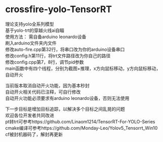 # crossfire-yolo-TensorRT   
理论支持yolo全系列模型  
基于yolo-trt的穿越火线ai自瞄  
使用方法： 
需自备arduino leonardo设备  
刷入arduino文件夹内文件  
修改auto-fire.cpp第32行，将串口改为你的arduino设备串口  
修改config.h第11行，将trt文件路径改为你自己的路径  
修改config.cpp第7，8行，调节pid参数  
main函数中有四个线程，分别为截图+推理，x方向鼠标移动，y方向鼠标移动，自动开火  
  
当前版本取消自动开火功能，因为基本秒封  
自动开火相关代码已注释，可自行修改  
自动开火功能必须要求有arduino leonardo设备，否则无法使用  
  
  
下一步目标是增加目标追踪，以解决多个目标之间乱晃的问题  
欢迎各位开发者共同改进  
pt转trt可参考https://github.com/Linaom1214/TensorRT-For-YOLO-Series  
cmake编译可参考https://github.com/Monday-Leo/Yolov5_Tensorrt_Win10  
cf被封机器码了，解封再更新  
